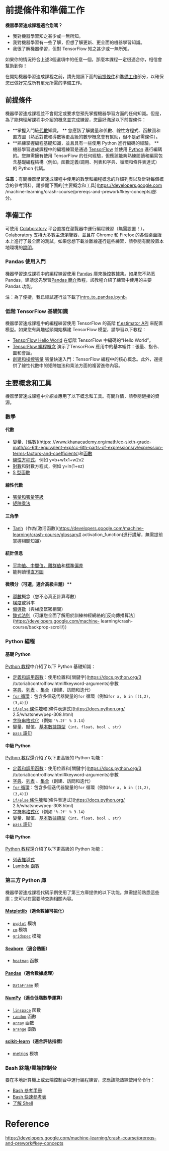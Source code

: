 # 前提條件和準備工作

**機器學習速成課程適合您嗎？**

- 我對機器學習知之甚少或一無所知。
- 我對機器學習有一些了解，但想了解更新、更全面的機器學習知識。
- 我很了解機器學習，但對 TensorFlow 知之甚少或一無所知。

如果你的情況符合上述3個選項中的任意一個，那麼本課程一定很適合你，相信會幫助到你！

在開始機器學習速成課程之前，請先閱讀下面的[前提條件](https://developers.google.com/machine-learning/crash-course/prereqs-and-prework#prerequisites)和[準備工作]( https://developers.google.com/machine-learning/crash-course/prereqs-and-prework#prework)部分，以確保您已做好完成所有單元所需的準備工作。

## 前提條件

機器學習速成課程並不會假定或要求您預先掌握機器學習方面的任何知識。但是，為了能夠理解課程中介紹的概念並完成練習，您最好滿足以下前提條件：

- **掌握入門級[代數](https://en.wikipedia.org/wiki/Algebra)知識。 ** 您應該了解變量和係數、線性方程式、函數圖和直方圖（熟悉對數和導數等更高級的數學概念會有幫助，但不是必需條件）。
- **熟練掌握編程基礎知識，並且具有一些使用 Python 進行編碼的經驗。 ** 機器學習速成課程中的編程練習是通過 [TensorFlow](https://www.tensorflow.org/) 並使用 [Python](https://www.python.org/) 進行編碼的。您無需擁有使用 TensorFlow 的任何經驗，但應該能夠熟練閱讀和編寫包含基礎編程結構（例如，函數定義/調用、列表和字典、循環和條件表達式）的 Python 代碼。

**注意**：有關機器學習速成課程中使用的數學和編程概念的詳細列表以及針對每個概念的參考資料，請參閱下面的[主要概念和工具](https://developers.google.com /machine-learning/crash-course/prereqs-and-prework#key-concepts)部分。

## 準備工作

可使用 [Colaboratory](https://colab.research.google.com/) 平台直接在瀏覽器中運行編程練習（無需設置！）。 Colaboratory 支持大多數主流瀏覽器，並且在 Chrome 和 Firefox 的各個桌面版本上進行了最全面的測試。如果您想下載並離線運行這些練習，請參閱有關設置本地環境的[說明](https://github.com/google/eng-edu/blob/master/ml/cc/README.md#with-docker )。

### Pandas 使用入門

機器學習速成課程中的編程練習使用 [Pandas](http://pandas.pydata.org/) 庫來操控數據集。如果您不熟悉Pandas，建議您先學習[Pandas 簡介](https://colab.research.google.com/notebooks/mlcc/intro_to_pandas.ipynb?hl=zh-cn)教程，該教程介紹了練習中使用的主要Pandas 功能。

注：為了便捷，我已經試運行並下載了[intro_to_pandas.ipynb](intro_to_pandas.ipynb)。

### 低階 TensorFlow 基礎知識

機器學習速成課程中的編程練習使用 TensorFlow 的高階 [tf.estimator API](https://www.tensorflow.org/api_docs/python/tf/estimator/Estimator) 來配置模型。如果您有興趣從頭開始構建 TensorFlow 模型，請學習以下教程：

- [TensorFlow Hello World](https://colab.research.google.com/notebooks/mlcc/hello_world.ipynb?hl=zh-cn) 在低階 TensorFlow 中編碼的“Hello World”。
- [TensorFlow 編程概念](https://colab.research.google.com/notebooks/mlcc/tensorflow_programming_concepts.ipynb?hl=zh-cn) 演示了TensorFlow 應用中的基本組件：張量、指令、圖和會話。
- [創建和操控張量](https://colab.research.google.com/notebooks/mlcc/creating_and_manipulating_tensors.ipynb?hl=zh-cn) 張量快速入門：TensorFlow 編程中的核心概念。此外，還提供了線性代數中的矩陣加法和乘法方面的複習進修內容。

## 主要概念和工具

機器學習速成課程中介紹並應用了以下概念和工具。有關詳情，請參閱鏈接的資源。

### 數學

#### 代數

- [變量](https://www.khanacademy.org/math/algebra/introduction-to-algebra/alg1-intro-to-variables/v/what-is-a-variable)、[係數](https: //www.khanacademy.org/math/cc-sixth-grade-math/cc-6th-equivalent-exp/cc-6th-parts-of-expressions/v/expression-terms-factors-and-coefficients)和[函數](https://www.khanacademy.org/math/algebra/algebra-functions)
- [線性方程式](https://wikipedia.org/wiki/Linear_equation)，例如 y=b+w1x1+w2x2
- [對數](https://wikipedia.org/wiki/Logarithm)和對數方程式，例如 y=ln(1+ez)
- [S 型函數](https://wikipedia.org/wiki/Sigmoid_function)

#### 線性代數

- [張量和張量等級](https://www.tensorflow.org/programmers_guide/tensors)
- [矩陣乘法](https://wikipedia.org/wiki/Matrix_multiplication)

#### 三角學

- [Tanh](https://reference.wolfram.com/language/ref/Tanh.html)（作為[激活函數](https://developers.google.com/machine-learning/crash-course/glossary# activation_function)進行講解，無需提前掌握相關知識）

#### 統計信息

- [平均值、中間值、離群值](https://www.khanacademy.org/math/probability/data-distributions-a1/summarizing-center-distributions/v/mean-median-and-mode)和[標準偏差](https://wikipedia.org/wiki/Standard_deviation)
- 能夠讀懂[直方圖](https://wikipedia.org/wiki/Histogram)

#### 微積分（可選，適合高級主題）**

- [導數](https://wikipedia.org/wiki/Derivative)概念（您不必真正計算導數）
- [梯度](https://www.khanacademy.org/math/multivariable-calculus/multivariable-derivatives/gradient-and-directional-derivatives/v/gradient)或斜率
- [偏導數](https://wikipedia.org/wiki/Partial_derivative)（與梯度緊密相關）
- [鍊式法則](https://wikipedia.org/wiki/Chain_rule)（可讓您全面了解用於訓練神經網絡的[反向傳播算法](https://developers.google.com/machine- learning/crash-course/backprop-scroll/)）

### Python 編程

#### 基礎 Python

[Python 教程](https://docs.python.org/3/tutorial/)中介紹了以下 Python 基礎知識：

- [定義和調用函數](https://docs.python.org/3/tutorial/controlflow.html#defining-functions)：使用位置和[關鍵字](https://docs.python.org/3 /tutorial/controlflow.html#keyword-arguments)參數
- [字典](https://docs.python.org/3/tutorial/datastructures.html#dictionaries)、[列表](https://docs.python.org/3/tutorial/introduction.html#lists) 、[集合](https://docs.python.org/3/tutorial/datastructures.html#sets)（創建、訪問和迭代）
- [`for` 循環](https://docs.python.org/3/tutorial/controlflow.html#for-statements)：包含多個迭代器變量的`for` 循環（例如`for a, b in [(1,2), (3,4)]`）
- [`if/else` 條件塊](https://docs.python.org/3/tutorial/controlflow.html#if-statements)和[條件表達式](https://docs.python.org/ 2.5/whatsnew/pep-308.html)
- [字符串格式化](https://docs.python.org/3/tutorial/inputoutput.html#old-string-formatting)（例如 `'%.2f' % 3.14`）
- 變量、賦值、[基本數據類型](https://docs.python.org/3/tutorial/introduction.html#using-python-as-a-calculator)（`int`、`float`、`bool `、`str`）
- [`pass` 語句](https://docs.python.org/3/tutorial/controlflow.html#pass-statements)

#### 中級 Python

[Python 教程](https://docs.python.org/3/tutorial/)還介紹了以下更高級的 Python 功能：

- [定義和調用函數](https://docs.python.org/3/tutorial/controlflow.html#defining-functions)：使用位置和[關鍵字](https://docs.python.org/3 /tutorial/controlflow.html#keyword-arguments)參數
- [字典](https://docs.python.org/3/tutorial/datastructures.html#dictionaries)、[列表](https://docs.python.org/3/tutorial/introduction.html#lists) 、[集合](https://docs.python.org/3/tutorial/datastructures.html#sets)（創建、訪問和迭代）
- [`for` 循環](https://docs.python.org/3/tutorial/controlflow.html#for-statements)：包含多個迭代器變量的`for` 循環（例如`for a, b in [(1,2), (3,4)]`）
- [`if/else` 條件塊](https://docs.python.org/3/tutorial/controlflow.html#if-statements)和[條件表達式](https://docs.python.org/ 2.5/whatsnew/pep-308.html)
- [字符串格式化](https://docs.python.org/3/tutorial/inputoutput.html#old-string-formatting)（例如 `'%.2f' % 3.14`）
- 變量、賦值、[基本數據類型](https://docs.python.org/3/tutorial/introduction.html#using-python-as-a-calculator)（`int`、`float`、`bool `、`str`）
- [`pass` 語句](https://docs.python.org/3/tutorial/controlflow.html#pass-statements)

#### 中級 Python

[Python 教程](https://docs.python.org/3/tutorial/)還介紹了以下更高級的 Python 功能：

- [列表推導式](https://docs.python.org/3/tutorial/datastructures.html#list-comprehensions)
- [Lambda 函數](https://docs.python.org/3/tutorial/controlflow.html#lambda-expressions)

### 第三方 Python 庫

機器學習速成課程代碼示例使用了第三方庫提供的以下功能。無需提前熟悉這些庫；您可以在需要時查詢相關內容。

#### [Matplotlib](http://matplotlib.org/contents.html)（適合數據可視化）

- [`pyplot`](http://matplotlib.org/api/pyplot_api.html) 模塊
- [`cm`](http://matplotlib.org/api/cm_api.html) 模塊
- [`gridspec`](http://matplotlib.org/api/gridspec_api.html) 模塊

#### [Seaborn](http://seaborn.pydata.org/index.html)（適合熱圖）

- [`heatmap`](http://seaborn.pydata.org/generated/seaborn.heatmap.html) 函數

#### [Pandas](http://pandas.pydata.org/)（適合數據處理）

- [`DataFrame`](http://pandas.pydata.org/pandas-docs/stable/dsintro.html#dataframe) 類

#### [NumPy](http://www.numpy.org/)（適合低階數學運算）

- [`linspace`](https://docs.scipy.org/doc/numpy-1.10.0/reference/generated/numpy.linspace.html) 函數
- [`random`](https://docs.scipy.org/doc/numpy/reference/generated/numpy.random.random.html#numpy.random.random) 函數
- [`array`](https://docs.scipy.org/doc/numpy/reference/generated/numpy.array.html) 函數
- [`arange`](https://docs.scipy.org/doc/numpy/reference/generated/numpy.arange.html) 函數

#### [scikit-learn](http://scikit-learn.org/)（適合評估指標）

- [metrics](http://scikit-learn.org/stable/modules/classes.html#module-sklearn.metrics) 模塊

### Bash 終端/雲端控制台

要在本地計算機上或云端控制台中運行編程練習，您應該能熟練使用命令行：

- [Bash 參考手冊](https://tiswww.case.edu/php/chet/bash/bashref.html)
- [Bash 快速參考表](https://github.com/LeCoupa/awesome-cheatsheets/blob/master/languages/bash.sh)
- [了解 Shell](http://www.learnshell.org/)



# Reference

https://developers.google.com/machine-learning/crash-course/prereqs-and-prework#key-concepts
